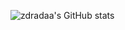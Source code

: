 ![zdradaa's GitHub stats](https://github-readme-stats.vercel.app/api?username=zdradaa&theme=shadow_red&show_icons=true)
